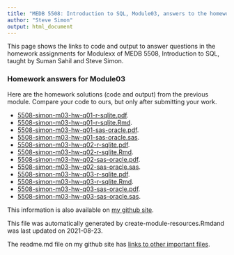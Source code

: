 ```yaml
---
title: "MEDB 5508: Introduction to SQL, Module03, answers to the homework"
author: "Steve Simon"
output: html_document
---
```


<!--This file was first created on 2021-08-23-->

This page shows the links to code and output to answer questions in the homework assignments for Modulexx of MEDB 5508, Introduction to SQL, taught by Suman Sahil and Steve Simon. 

### Homework answers for Module03 

<!--resources-homework-1-->

Here are the homework solutions (code and output) from the previous module. Compare your code to ours, but only after submitting your work.

+ [5508-simon-m03-hw-q01-r-sqlite.pdf][m03-hw-q01-r-sqlite.pdf].
+ [5508-simon-m03-hw-q01-r-sqlite.Rmd][m03-hw-q01-r-sqlite.Rmd].
+ [5508-simon-m03-hw-q01-sas-oracle.pdf][m03-hw-q01-sas-oracle.pdf].
+ [5508-simon-m03-hw-q01-sas-oracle.sas][m03-hw-q01-sas-oracle.sas].
+ [5508-simon-m03-hw-q02-r-sqlite.pdf][m03-hw-q02-r-sqlite.pdf].
+ [5508-simon-m03-hw-q02-r-sqlite.Rmd][m03-hw-q02-r-sqlite.Rmd].
+ [5508-simon-m03-hw-q02-sas-oracle.pdf][m03-hw-q02-sas-oracle.pdf].
+ [5508-simon-m03-hw-q02-sas-oracle.sas][m03-hw-q02-sas-oracle.sas].
+ [5508-simon-m03-hw-q03-r-sqlite.pdf][m03-hw-q03-r-sqlite.pdf].
+ [5508-simon-m03-hw-q03-r-sqlite.Rmd][m03-hw-q03-r-sqlite.Rmd].
+ [5508-simon-m03-hw-q03-sas-oracle.pdf][m03-hw-q03-sas-oracle.pdf].
+ [5508-simon-m03-hw-q03-sas-oracle.sas][m03-hw-q03-sas-oracle.sas].

This information is also available on [my github site][thisf].

This file was automatically generated by create-module-resources.Rmdand was last updated on 2021-08-23.

The readme.md file on my github site has [links to other important files][mygit].

<!---my git--->
[thisf]: https://github.com/pmean/introduction-to-sql/blob/master/modules/5508-03-resources.md
[mygit]: https://github.com/pmean/introduction-to-sql/blob/master/README.md

<!--resources-homework-2-->

<!---rmd_o--->
[m03-hw-q01-r-sqlite.pdf]: https://github.com/pmean/introduction-to-sql/blob/master/results/5508-simon-m03-hw-q01-r-sqlite.pdf
[m03-hw-q02-r-sqlite.pdf]: https://github.com/pmean/introduction-to-sql/blob/master/results/5508-simon-m03-hw-q02-r-sqlite.pdf
[m03-hw-q03-r-sqlite.pdf]: https://github.com/pmean/introduction-to-sql/blob/master/results/5508-simon-m03-hw-q03-r-sqlite.pdf

<!---sas_o--->
[m03-hw-q01-sas-oracle.pdf]: https://github.com/pmean/introduction-to-sql/blob/master/results/5508-simon-m03-hw-q01-sas-oracle.pdf
[m03-hw-q02-sas-oracle.pdf]: https://github.com/pmean/introduction-to-sql/blob/master/results/5508-simon-m03-hw-q02-sas-oracle.pdf
[m03-hw-q03-sas-oracle.pdf]: https://github.com/pmean/introduction-to-sql/blob/master/results/5508-simon-m03-hw-q03-sas-oracle.pdf

<!---rmd_h--->
[m03-hw-q01-r-sqlite.Rmd]: https://github.com/pmean/introduction-to-sql/blob/master/src/5508-simon-m03-hw-q01-r-sqlite.Rmd
[m03-hw-q02-r-sqlite.Rmd]: https://github.com/pmean/introduction-to-sql/blob/master/src/5508-simon-m03-hw-q02-r-sqlite.Rmd
[m03-hw-q03-r-sqlite.Rmd]: https://github.com/pmean/introduction-to-sql/blob/master/src/5508-simon-m03-hw-q03-r-sqlite.Rmd

<!---sas_h--->
[m03-hw-q01-sas-oracle.sas]: https://github.com/pmean/introduction-to-sql/blob/master/src/5508-simon-m03-hw-q01-sas-oracle.sas
[m03-hw-q02-sas-oracle.sas]: https://github.com/pmean/introduction-to-sql/blob/master/src/5508-simon-m03-hw-q02-sas-oracle.sas
[m03-hw-q03-sas-oracle.sas]: https://github.com/pmean/introduction-to-sql/blob/master/src/5508-simon-m03-hw-q03-sas-oracle.sas


